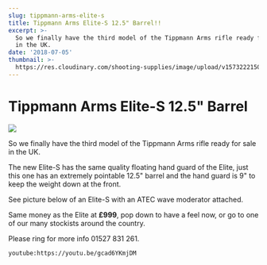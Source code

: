 ```yaml
---
slug: tippmann-arms-elite-s
title: Tippmann Arms Elite-S 12.5" Barrel!!
excerpt: >-
  So we finally have the third model of the Tippmann Arms rifle ready for sale
  in the UK.
date: '2018-07-05'
thumbnail: >-
  https://res.cloudinary.com/shooting-supplies/image/upload/v1573222150/Tippmann-Arms-NoBg_wvnmpp.png
---
```


# **Tippmann Arms Elite-S 12.5" Barrel**

![](https://res.cloudinary.com/shooting-supplies/image/upload/v1573564481/Tippmann-Logo-from-their-website_vu352l_vkwchm_ik8qpw.png)

So we finally have the third model of the Tippmann Arms rifle ready for sale in the UK.

The new Elite-S has the same quality floating hand guard of the Elite, just this one has an extremely pointable 12.5" barrel and the hand guard is 9" to keep the weight down at the front.

See picture below of an Elite-S with an ATEC wave moderator attached.

Same money as the Elite at **£999**, pop down to have a feel now, or go to one of our many stockists around the country.

Please ring for more info 01527 831 261.

`youtube:https://youtu.be/gcad6YKmjDM`
